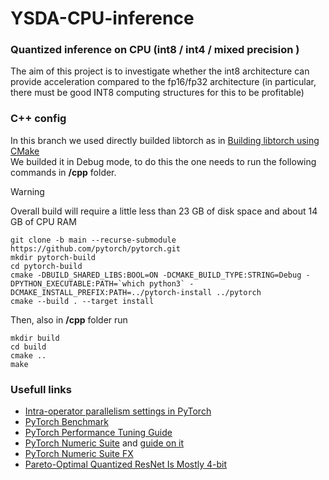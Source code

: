 # YSDA-CPU-inference
### Quantized inference on CPU (int8 / int4 / mixed precision )      
The aim of this project is to investigate whether the int8 architecture can provide acceleration compared to the fp16/fp32 architecture (in particular, there must be good INT8 computing structures for this to be profitable)       

### C++ config      
In this branch we used directly builded libtorch as in [Building libtorch using CMake](https://github.com/pytorch/pytorch/blob/main/docs/libtorch.rst#building-libtorch-using-cmake)        
We builded it in Debug mode, to do this the one needs to run the following commands in **/cpp** folder. 
> [!WARNING] 
> Overall build will require a little less than 23 GB of disk space and about 14 GB of CPU RAM    
```shell
git clone -b main --recurse-submodule https://github.com/pytorch/pytorch.git
mkdir pytorch-build
cd pytorch-build
cmake -DBUILD_SHARED_LIBS:BOOL=ON -DCMAKE_BUILD_TYPE:STRING=Debug -DPYTHON_EXECUTABLE:PATH=`which python3` -DCMAKE_INSTALL_PREFIX:PATH=../pytorch-install ../pytorch
cmake --build . --target install
```
Then, also in **/cpp** folder run      
```shell
mkdir build
cd build
cmake ..
make
```
       
### Usefull links      

- [Intra-operator parallelism settings in PyTorch](https://github.com/pytorch/pytorch/issues/19001)
- [PyTorch Benchmark](https://pytorch.org/tutorials/recipes/recipes/benchmark.html)
- [PyTorch Performance Tuning Guide](https://pytorch.org/tutorials/recipes/recipes/tuning_guide.html)
- [PyTorch Numeric Suite](https://pytorch.org/docs/stable/torch.ao.ns._numeric_suite.html) and [guide on it](https://github.com/pytorch/tutorials/blob/main/prototype_source/numeric_suite_tutorial.py)
- [PyTorch Numeric Suite FX](https://pytorch.org/docs/stable/torch.ao.ns._numeric_suite_fx.html#torch-ao-ns-numeric-suite-fx)
- [Pareto-Optimal Quantized ResNet Is Mostly 4-bit](https://arxiv.org/abs/2105.03536#:~:text=Quantization%20has%20become%20a%20popular,without%20changing%20the%20network%20size.)